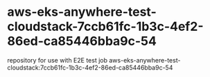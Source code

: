 # aws-eks-anywhere-test-cloudstack-7ccb61fc-1b3c-4ef2-86ed-ca85446bba9c-54
repository for use with E2E test job aws-eks-anywhere-test-cloudstack:7ccb61fc-1b3c-4ef2-86ed-ca85446bba9c-54
